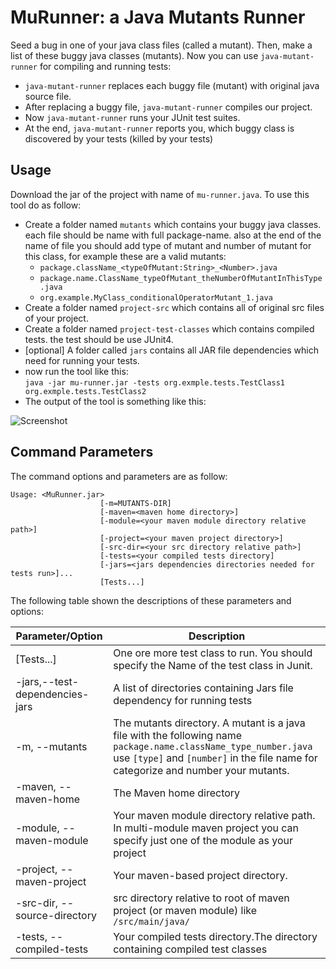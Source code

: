 # MuRunner: a Java Mutants Runner
Seed a bug in one of your java class files (called a mutant). Then, make a list of these buggy java classes (mutants). Now you can use `java-mutant-runner` for compiling and running tests:
* `java-mutant-runner` replaces each buggy file (mutant) with original java source file.
* After replacing a buggy file, `java-mutant-runner` compiles our project.
* Now `java-mutant-runner` runs your JUnit test suites.
* At the end, `java-mutant-runner` reports you, which buggy class is discovered by your tests (killed by your tests)

## Usage
Download the jar of the project with name of `mu-runner.java`. To use this tool do as follow:

- Create a folder named `mutants` which contains your buggy java classes. each file should be name with full package-name. also at the end of the name of file you should add type of mutant and number of mutant for this class, for example these are a valid mutants:
  - `package.className_<typeOfMutant:String>_<Number>.java`
  - `package.name.ClassName_typeOfMutant_theNumberOfMutantInThisType.java`
  - `org.example.MyClass_conditionalOperatorMutant_1.java`
- Create a folder named `project-src` which contains all of original src files of your project.
- Create a folder named `project-test-classes` which contains compiled tests. the test should be use JUnit4.
- [optional] A folder called `jars` contains all JAR file dependencies which need for running your tests.
- now run the tool like this: <br/>
`java -jar mu-runner.jar -tests org.exmple.tests.TestClass1 org.exmple.tests.TestClass2` 
- The output of the tool is something like this: 

![Screenshot](../main/docs/output.png?raw=true)

## Command Parameters
The command options and parameters are as follow:
```shell script
Usage: <MuRunner.jar> 
                    [-m=MUTANTS-DIR] 
                    [-maven=<maven home directory>]
                    [-module=<your maven module directory relative path>]
                    [-project=<your maven project directory>]
                    [-src-dir=<your src directory relative path>] 
                    [-tests=<your compiled tests directory] 
                    [-jars=<jars dependencies directories needed for tests run>]... 
                    [Tests...]
```
The following table shown the descriptions of these parameters and options:

| Parameter/Option | Description |
| --- | ----------- |
| [Tests...] | One ore more test class to run. You should specify the Name of the test class in Junit. |
| -jars,--test-dependencies-jars | A list of directories containing Jars file dependency for running tests |
| -m, --mutants | The mutants directory. A mutant is a java file with the following name `package.name.className_type_number.java` use `[type]` and `[number]` in the file name for categorize and number your mutants. |
| -maven, --maven-home | The Maven home directory |
| -module, --maven-module | Your maven module directory relative path. In multi-module maven project you can specify just one of the module as your project |
| -project, --maven-project | Your maven-based project directory. |
|  -src-dir, --source-directory | src directory relative to root of maven project (or maven module) like `/src/main/java/` |
| -tests, --compiled-tests | Your compiled tests directory.The directory containing compiled test classes |
